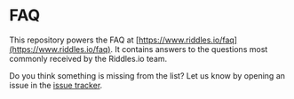 # FAQ

This repository powers the FAQ at [https://www.riddles.io/faq](https://www.riddles.io/faq). 
It contains answers to the questions most commonly received by the Riddles.io team.

Do you think something is missing from the list? Let us know by opening an
issue in the [issue tracker](https://github.com/riddlesio/issues/issues).
